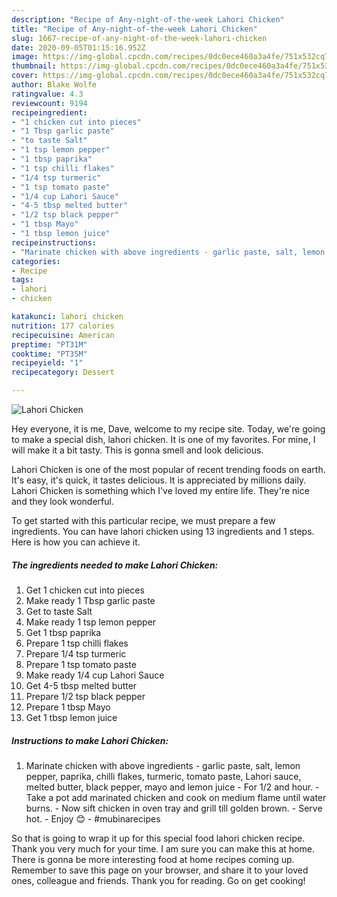 ```yaml
---
description: "Recipe of Any-night-of-the-week Lahori Chicken"
title: "Recipe of Any-night-of-the-week Lahori Chicken"
slug: 1667-recipe-of-any-night-of-the-week-lahori-chicken
date: 2020-09-05T01:15:16.952Z
image: https://img-global.cpcdn.com/recipes/0dc0ece460a3a4fe/751x532cq70/lahori-chicken-recipe-main-photo.jpg
thumbnail: https://img-global.cpcdn.com/recipes/0dc0ece460a3a4fe/751x532cq70/lahori-chicken-recipe-main-photo.jpg
cover: https://img-global.cpcdn.com/recipes/0dc0ece460a3a4fe/751x532cq70/lahori-chicken-recipe-main-photo.jpg
author: Blake Wolfe
ratingvalue: 4.3
reviewcount: 9194
recipeingredient:
- "1 chicken cut into pieces"
- "1 Tbsp garlic paste"
- "to taste Salt"
- "1 tsp lemon pepper"
- "1 tbsp paprika"
- "1 tsp chilli flakes"
- "1/4 tsp turmeric"
- "1 tsp tomato paste"
- "1/4 cup Lahori Sauce"
- "4-5 tbsp melted butter"
- "1/2 tsp black pepper"
- "1 tbsp Mayo"
- "1 tbsp lemon juice"
recipeinstructions:
- "Marinate chicken with above ingredients - garlic paste, salt, lemon pepper, paprika, chilli flakes, turmeric, tomato paste, Lahori sauce, melted butter, black pepper, mayo and lemon juice For 1/2 and hour.  Take a pot add marinated chicken and cook on medium flame until water burns.  Now sift chicken in oven tray and grill till golden brown.  Serve hot.  Enjoy 😊  #mubinarecipes"
categories:
- Recipe
tags:
- lahori
- chicken

katakunci: lahori chicken 
nutrition: 177 calories
recipecuisine: American
preptime: "PT31M"
cooktime: "PT35M"
recipeyield: "1"
recipecategory: Dessert

---
```



![Lahori Chicken](https://img-global.cpcdn.com/recipes/0dc0ece460a3a4fe/751x532cq70/lahori-chicken-recipe-main-photo.jpg)

Hey everyone, it is me, Dave, welcome to my recipe site. Today, we're going to make a special dish, lahori chicken. It is one of my favorites. For mine, I will make it a bit tasty. This is gonna smell and look delicious.



Lahori Chicken is one of the most popular of recent trending foods on earth. It's easy, it's quick, it tastes delicious. It is appreciated by millions daily. Lahori Chicken is something which I've loved my entire life. They're nice and they look wonderful.


To get started with this particular recipe, we must prepare a few ingredients. You can have lahori chicken using 13 ingredients and 1 steps. Here is how you can achieve it.

<!--inarticleads1-->

##### The ingredients needed to make Lahori Chicken:

1. Get 1 chicken cut into pieces
1. Make ready 1 Tbsp garlic paste
1. Get to taste Salt
1. Make ready 1 tsp lemon pepper
1. Get 1 tbsp paprika
1. Prepare 1 tsp chilli flakes
1. Prepare 1/4 tsp turmeric
1. Prepare 1 tsp tomato paste
1. Make ready 1/4 cup Lahori Sauce
1. Get 4-5 tbsp melted butter
1. Prepare 1/2 tsp black pepper
1. Prepare 1 tbsp Mayo
1. Get 1 tbsp lemon juice




<!--inarticleads2-->

##### Instructions to make Lahori Chicken:

1. Marinate chicken with above ingredients - garlic paste, salt, lemon pepper, paprika, chilli flakes, turmeric, tomato paste, Lahori sauce, melted butter, black pepper, mayo and lemon juice - For 1/2 and hour.  - Take a pot add marinated chicken and cook on medium flame until water burns.  - Now sift chicken in oven tray and grill till golden brown.  - Serve hot.  - Enjoy 😊  - #mubinarecipes




So that is going to wrap it up for this special food lahori chicken recipe. Thank you very much for your time. I am sure you can make this at home. There is gonna be more interesting food at home recipes coming up. Remember to save this page on your browser, and share it to your loved ones, colleague and friends. Thank you for reading. Go on get cooking!
